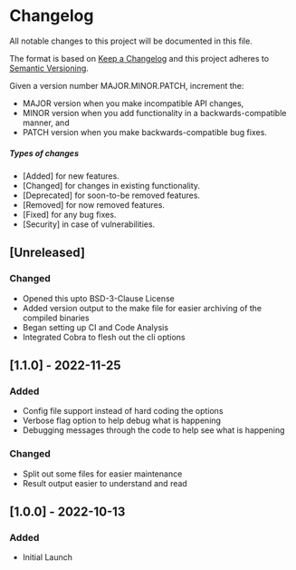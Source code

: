 # Changelog

All notable changes to this project will be documented in this file.

The format is based on [Keep a Changelog](http://keepachangelog.com/en/1.0.0/)
and this project adheres to [Semantic Versioning](http://semver.org/spec/v2.0.0.html).

Given a version number MAJOR.MINOR.PATCH, increment the:

* MAJOR version when you make incompatible API changes,
* MINOR version when you add functionality in a backwards-compatible manner, and
* PATCH version when you make backwards-compatible bug fixes.

##### Types of changes
* [Added] for new features.
* [Changed] for changes in existing functionality.
* [Deprecated] for soon-to-be removed features.
* [Removed] for now removed features.
* [Fixed] for any bug fixes.
* [Security] in case of vulnerabilities.

## [Unreleased]

### Changed
- Opened this upto BSD-3-Clause License
- Added version output to the make file for easier archiving of the compiled binaries
- Began setting up CI and Code Analysis
- Integrated Cobra to flesh out the cli options


## [1.1.0] - 2022-11-25
### Added
- Config file support instead of hard coding the options
- Verbose flag option to help debug what is happening
- Debugging messages through the code to help see what is happening

### Changed
- Split out some files for easier maintenance
- Result output easier to understand and read


## [1.0.0] - 2022-10-13
### Added
- Initial Launch

